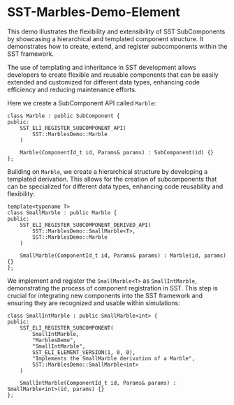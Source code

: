 # SST-Marbles-Demo-Element

This demo illustrates the flexibility and extensibility of SST SubComponents by showcasing a hierarchical and templated component structure. It demonstrates how to create, extend, and register subcomponents within the SST framework.

The use of templating and inheritance in SST development allows developers to create flexible and reusable components that can be easily extended and customized for different data types, enhancing code efficiency and reducing maintenance efforts.


Here we create a SubComponent API called `Marble`:
```
class Marble : public SubComponent {
public:
    SST_ELI_REGISTER_SUBCOMPONENT_API(
        SST::MarblesDemo::Marble
    )

    Marble(ComponentId_t id, Params& params) : SubComponent(id) {}
};
```

Building on `Marble`, we create a hierarchical structure by developing a templated derivation. This allows for the creation of subcomponents that can be specialized for different data types, enhancing code reusability and flexibility:
```
template<typename T>
class SmallMarble : public Marble {
public:
    SST_ELI_REGISTER_SUBCOMPONENT_DERIVED_API(
        SST::MarblesDemo::SmallMarble<T>,
        SST::MarblesDemo::Marble
    )

    SmallMarble(ComponentId_t id, Params& params) : Marble(id, params) {}
};
```

We implement and register the `SmallMarble<T>` as `SmallIntMarble`, demonstrating the process of component registration in SST. This step is crucial for integrating new components into the SST framework and ensuring they are recognized and usable within simulations:
```
class SmallIntMarble : public SmallMarble<int> {
public:
    SST_ELI_REGISTER_SUBCOMPONENT(
        SmallIntMarble,
        "MarblesDemo",
        "SmallIntMarble",
        SST_ELI_ELEMENT_VERSION(1, 0, 0),
        "Implements the SmallMarble derivation of a Marble",
        SST::MarblesDemo::SmallMarble<int>
    )

    SmallIntMarble(ComponentId_t id, Params& params) : SmallMarble<int>(id, params) {}
};
```
